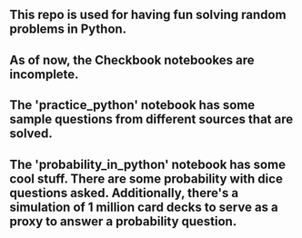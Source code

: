 ## This repo is used for having fun solving random problems in Python.

## As of now, the Checkbook notebookes are incomplete.

## The 'practice_python' notebook has some sample questions from different sources that are solved.

## The 'probability_in_python' notebook has some cool stuff. There are some probability with dice questions asked.  Additionally, there's a simulation of 1 million card decks to serve as a proxy to answer a probability question.